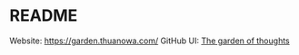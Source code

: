 # README

Website: https://garden.thuanowa.com/
GitHub UI: [The garden of thoughts](The%20garden%20of%20thoughts.md)